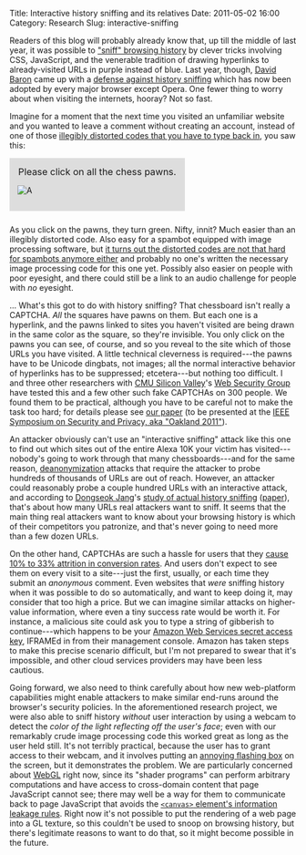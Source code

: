 Title: Interactive history sniffing and its relatives
Date: 2011-05-02 16:00
Category: Research
Slug: interactive-sniffing

Readers of this blog will probably already know that, up till the
middle of last year, it was possible to
["sniff" browsing history][wtikay] by clever tricks involving CSS,
JavaScript, and the venerable tradition of drawing hyperlinks to
already-visited URLs in purple instead of blue.  Last year, though,
[David Baron][] came up with a
[defense against history sniffing][dbaron-defense] which has now been
adopted by every major browser except Opera. One fewer thing to worry
about when visiting the internets, hooray? Not so fast.

Imagine for a moment that the next time you visited an unfamiliar
website and you wanted to leave a comment without creating an account,
instead of one of those
[illegibly distorted codes that you have to type back in][captcha],
you saw this:

<div class="aligncenter" style="width:280px; padding: 1em; margin-bottom: 24px; background: #dddddd">
<div style="text-align:center; font-size:1.17em;margin-bottom:12px">
Please click on all the chess pawns.
</div>
<p><img src="/media/2011/04/Screenshot.png" alt=A six-by-six
checkerboard grid with chess pawns in random locations.  One of the
pawns is green and has a mouse-cursor arrow pointing to it."></p>
</div>

As you click on the pawns, they turn green. Nifty, innit? Much easier
than an illegibly distorted code. Also easy for a spambot equipped
with image processing software, but
[it turns out the distorted codes are not that hard for spambots anymore either][captcha-breaking]
and probably no one's written the necessary image processing code for
this one yet.  Possibly also easier on people with poor eyesight, and
there could still be a link to an audio challenge for people with *no*
eyesight.

... What's this got to do with history sniffing? That chessboard isn't
really a CAPTCHA. *All* the squares have pawns on them. But each one
is a hyperlink, and the pawns linked to sites you haven't visited are
being drawn in the same color as the square, so they're invisible. You
only click on the pawns you can see, of course, and so you reveal to
the site which of those URLs you have visited. A little technical
cleverness is required---the pawns have to be Unicode dingbats, not
images; all the normal interactive behavior of hyperlinks has to be
suppressed; etcetera---but nothing too difficult. I and three other
researchers with [CMU Silicon Valley][]'s [Web Security Group][] have
tested this and a few other such fake CAPTCHAs on 300 people. We found
them to be practical, although you have to be careful not to make the
task too hard; for details please see [our paper][] (to be presented
at the
[IEEE Symposium on Security and Privacy, aka "Oakland 2011"][oakland11]).

An attacker obviously can't use an "interactive sniffing" attack like
this one to find out which sites out of the entire Alexa 10K your
victim has visited---nobody's going to work through that many
chessboards---and for the same reason, [deanonymization][] attacks
that require the attacker to probe hundreds of thousands of URLs are
out of reach.  However, an attacker could reasonably probe a couple
hundred URLs with an interactive attack, and according to
[Dongseok Jang][]'s [study of actual history sniffing][jang-forbes]
([paper][jang-paper]), that's about how many URLs real attackers want
to sniff. It seems that the main thing real attackers want to know
about your browsing history is which of their competitors you
patronize, and that's never going to need more than a few dozen URLs.

On the other hand, CAPTCHAs are such a hassle for users that they
[cause 10% to 33% attrition in conversion rates][captcha-conversion]. And
users don't expect to see them on every visit to a site---just the
first, usually, or each time they submit an *anonymous* comment. Even
websites that *were* sniffing history when it was possible to do so
automatically, and want to keep doing it, may consider that too high a
price. But we can imagine similar attacks on higher-value information,
where even a tiny success rate would be worth it. For instance, a
malicious site could ask you to type a string of gibberish to
continue---which happens to be your
[Amazon Web Services secret access key][aws-key], IFRAMEd in from
their management console. Amazon has taken steps to make this precise
scenario difficult, but I'm not prepared to swear that it's
impossible, and other cloud services providers may have been less
cautious.

Going forward, we also need to think carefully about how new
web-platform capabilities might enable attackers to make similar
end-runs around the browser's security policies. In the aforementioned
research project, we were also able to sniff history *without* user
interaction by using a webcam to detect the *color of the light
reflecting off the user's face*; even with our remarkably crude image
processing code this worked great as long as the user held still. It's
not terribly practical, because the user has to grant access to their
webcam, and it involves putting an [annoying flashing box][] on the
screen, but it demonstrates the problem. We are particularly concerned
about [WebGL][] right now, since its "shader programs" can perform
arbitrary computations and have access to cross-domain content that
page JavaScript cannot see; there may well be a way for them to
communicate back to page JavaScript that avoids the
[`<canvas>` element's information leakage rules][canvas-leak]. Right
now it's not possible to put the rendering of a web page into a GL
texture, so this couldn't be used to snoop on browsing history, but
there's legitimate reasons to want to do that, so it might become
possible in the future.

[wtikay]: http://wtikay.com/docs/details.html
[David Baron]: http://dbaron.org/
[dbaron-defense]: http://blog.mozilla.com/security/2010/03/31/plugging-the-css-history-leak/
[captcha]: http://www.captcha.net/
[captcha-breaking]: http://www.computer.org/portal/web/csdl/doi/10.1109/ACSAC.2007.47
[deanonymization]: http://www.darkreading.com/security/article/223100436/index.html
[Dongseok Jang]: http://cseweb.ucsd.edu/~d1jang/
[jang-forbes]: http://blogs.forbes.com/kashmirhill/2010/11/30/history-sniffing-how-youporn-checks-what-other-porn-sites-youve-visited-and-ad-networks-test-the-quality-of-their-data/
[jang-paper]: http://cseweb.ucsd.edu/~d1jang/papers/ccs10.pdf
[captcha-conversion]: http://www.90percentofeverything.com/2011/03/25/fk-captcha/
[cache timing]: http://www.sciencedaily.com/releases/2000/12/001208074325.htm
[aws-key]: http://docs.amazonwebservices.com/AmazonS3/2006-03-01/dev/index.html?S3_Authentication.html
[CMU Silicon Valley]: http://sv.cmu.edu/
[Web Security Group]: http://websec.sv.cmu.edu/
[our paper]: http://websec.sv.cmu.edu/visited/visited.pdf
[oakland11]: http://www.ieee-security.org/TC/SP2011/
[annoying flashing box]: http://www.whatmakesthemclick.net/2010/01/23/100-things-you-should-know-about-people-22-peripheral-vison-keeping-you-alive-or-channel-surfing/
[WebGL]: https://developer.mozilla.org/en/WebGL
[canvas-leak]: http://www.whatwg.org/specs/web-apps/current-work/multipage/the-canvas-element.html#security-with-canvas-elements
